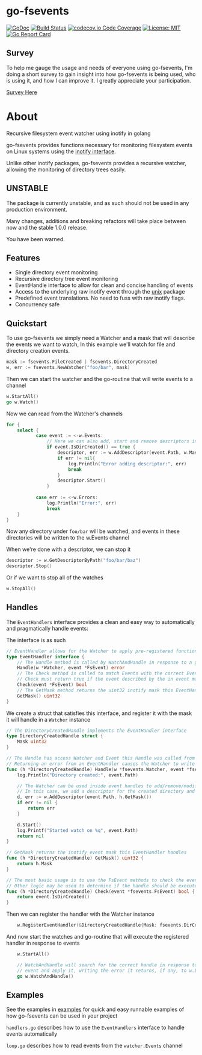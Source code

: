 # go-fsevents
[![GoDoc](https://godoc.org/github.com/tywkeene/go-fsevents?status.svg)](https://godoc.org/github.com/tywkeene/go-fsevents)
[![Build Status](https://travis-ci.org/tywkeene/go-fsevents.svg?branch=master)](https://travis-ci.org/tywkeene/go-fsevents)
[![codecov.io Code Coverage](https://img.shields.io/codecov/c/github/tywkeene/go-fsevents.svg?maxAge=2592000)](https://codecov.io/github/tywkeene/go-fsevents?branch=master)
[![License: MIT](https://img.shields.io/badge/License-MIT-green.svg)](https://opensource.org/licenses/MIT)  
[![Go Report Card](https://goreportcard.com/badge/github.com/tywkeene/go-fsevents)](https://goreportcard.com/report/github.com/tywkeene/go-fsevents)

## Survey

To help me gauge the usage and needs of everyone using go-fsevents, I'm doing a short survey to gain insight into how go-fsevents is being used, who is using it, and how I can improve it. I greatly appreciate your participation.

[Survey Here](https://forms.gle/gTFgqHXRUkKfzV639)

# About

Recursive filesystem event watcher using inotify in golang

go-fsevents provides functions necessary for monitoring filesystem events on Linux systems using the [inotify interface](https://en.wikipedia.org/wiki/Inotify).

Unlike other inotify packages, go-fsevents provides a recursive watcher, allowing the monitoring of directory trees easily.

## UNSTABLE

The package is currently unstable, and as such should not be used in any production environment.

Many changes, additions and breaking refactors will take place between now and the stable 1.0.0 release.

You have been warned.

## Features

- Single directory event monitoring
- Recursive directory tree event monitoring
- EventHandle interface to allow for clean and concise handling of events
- Access to the underlying raw inotify event through the [unix](https://godoc.org/golang.org/x/sys/unix) package
- Predefined event translations. No need to fuss with raw inotify flags.
- Concurrency safe


## Quickstart

To use go-fsevents we simply need a Watcher and a mask that will describe the events we want to watch, In this example we'll watch for file and directory creation events.

```go
mask := fsevents.FileCreated | fsevents.DirectoryCreated
w, err := fsevents.NewWatcher("foo/bar", mask)
```

Then we can start the watcher and the go-routine that will write events to a channel

```go
w.StartAll()
go w.Watch()
```

Now we can read from the Watcher's channels

```go
for {
    select {
           case event := <-w.Events:
               // Here we can also add, start and remove descriptors in response to events
               if event.IsDirCreated() == true {
                   descriptor, err := w.AddDescriptor(event.Path, w.Mask)
                   if err != nil{
                       log.Println("Error adding descriptor:", err)
                       break
                   }
                   descriptor.Start()
               }
           
           case err := <-w.Errors:
               log.Println("Error:", err)
               break
    }
}
```

Now any directory under `foo/bar` will be watched, and events in these directories will be written to the w.Events channel

When we're done with a descriptor, we can stop it

```go
descriptor := w.GetDescriptorByPath("foo/bar/baz")
descriptor.Stop()
```

Or if we want to stop all of the watches

```go
w.StopAll()
```

## Handles

The `EventHandlers` interface provides a clean and easy way to automatically and pragmatically handle events:

The interface is as such

```go
// EventHandler allows for the Watcher to apply pre-registered functions in response to an event.
type EventHandler interface {
	// The Handle method is called by WatchAndHandle in response to a given event
	Handle(w *Watcher, event *FsEvent) error
	// The Check method is called to match Events with the correct EventHandle in the Watcher
	// Check must return true if the event described by the in event matches the argument
	Check(event *FsEvent) bool
	// The GetMask method returns the uint32 inotify mask this EventHandle handles
	GetMask() uint32
}
```

We create a struct that satisfies this interface, and register it with the mask it will handle in a `Watcher` instance

```go
// The DirectoryCreatedHandle implements the EventHandler interface
type DirectoryCreatedHandle struct {
	Mask uint32
}

// The Handle has access Watcher and Event this Handle was called from
// Returning an error from an EventHandler causes the Watcher to write the error to the Error channel
func (h *DirectoryCreatedHandle) Handle(w *fsevents.Watcher, event *fsevents.FsEvent) error {
	log.Println("Directory created:", event.Path)

	// The Watcher can be used inside event handles to add/remove/modify Watches
	// In this case, we add a descriptor for the created directory and start a watch for it
	d, err := w.AddDescriptor(event.Path, h.GetMask())
	if err != nil {
		return err
	}

	d.Start()
	log.Printf("Started watch on %q", event.Path)
	return nil
}

// GetMask returns the inotify event mask this EventHandler handles
func (h *DirectoryCreatedHandle) GetMask() uint32 {
	return h.Mask
}

// The most basic usage is to use the FsEvent methods to check the event mask against the handler
// Other logic may be used to determine if the handle should be executed for the given event.
func (h *DirectoryCreatedHandle) Check(event *fsevents.FsEvent) bool {
	return event.IsDirCreated()
}

```

Then we can register the handler with the Watcher instance

```go
	w.RegisterEventHandler(&DirectoryCreatedHandle{Mask: fsevents.DirCreatedEvent})
```

And now start the watches and go-routine that will execute the registered handler in response to events

```go
	w.StartAll()

	// WatchAndHandle will search for the correct handle in response to a given
	// event and apply it, writing the error it returns, if any, to w.Errors
	go w.WatchAndHandle()
```






## Examples

See the examples in [examples](https://github.com/tywkeene/go-fsevents/blob/master/examples) for quick and easy runnable examples of how go-fsevents can be used in your project

`handlers.go` describes how to use the `EventHandlers` interface to handle events automatically

`loop.go` describes how to read events from the `watcher.Events` channel
